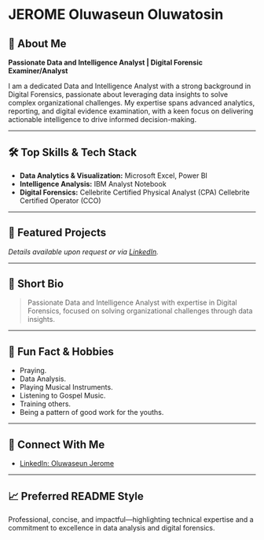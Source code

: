 # JEROME Oluwaseun Oluwatosin

## 👤 About Me

**Passionate Data and Intelligence Analyst | Digital Forensic Examiner/Analyst**

I am a dedicated Data and Intelligence Analyst with a strong background in Digital Forensics, passionate about leveraging data insights to solve complex organizational challenges. My expertise spans advanced analytics, reporting, and digital evidence examination, with a keen focus on delivering actionable intelligence to drive informed decision-making.

---

## 🛠️ Top Skills & Tech Stack

- **Data Analytics & Visualization:** Microsoft Excel, Power BI
- **Intelligence Analysis:** IBM Analyst Notebook
- **Digital Forensics:** Cellebrite Certified Physical Analyst (CPA) Cellebrite Certified Operator (CCO)

---

## 🌟 Featured Projects

*Details available upon request or via [LinkedIn](https://www.linkedin.com/in/oluwaseun-jerome).*

---

## 📝 Short Bio

> Passionate Data and Intelligence Analyst with expertise in Digital Forensics, focused on solving organizational challenges through data insights.

---

## 🎵 Fun Fact & Hobbies

- Praying.
- Data Analysis.
- Playing Musical Instruments.
- Listening to Gospel Music.
- Training others.
- Being a pattern of good work for the youths.

---

## 🔗 Connect With Me

- [LinkedIn: Oluwaseun Jerome](https://www.linkedin.com/in/oluwaseun-jerome)

---

## 📈 Preferred README Style

Professional, concise, and impactful—highlighting technical expertise and a commitment to excellence in data analysis and digital forensics.
